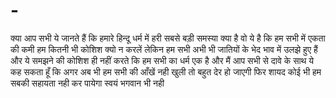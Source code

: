 # -
क्या आप सभी ये जानते हैं कि हमारे हिन्दू धर्म में हरी सबसे बड़ी समस्या क्या है वो ये है कि हम सभी में एकता की कमी हम कितनी भी कोशिश क्यो न करलें लेकिन हम सभी अभी भी जातियों के भेद भाव में उलझे हुए हैं और ये समझने की कोशिश ही नहीं करते कि हम सभी का धर्म एक है और मैं आप सभी से दावे के साथ ये कह सकता हूँ कि अगर अब भी हम सभी की आँखें नही खुली तो बहुत देर हो जाएगी फिर शायद कोई भी हम सबकी सहायता नही कर पायेगा स्वयं भगवान भी नही     
